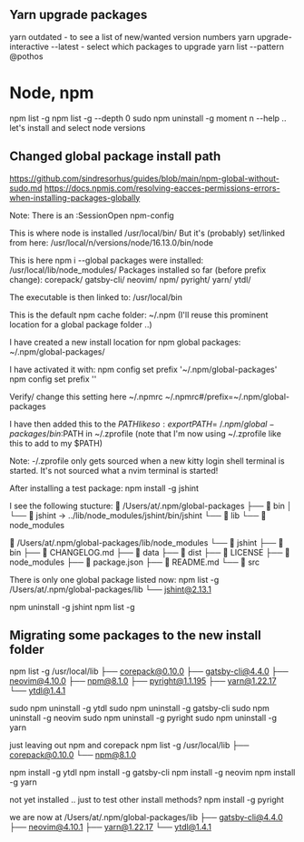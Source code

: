 

## Yarn upgrade packages
yarn outdated - to see a list of new/wanted version numbers
yarn upgrade-interactive --latest - select which packages to upgrade
yarn list --pattern @pothos

# Node, npm

npm list -g
npm list -g --depth 0
sudo npm uninstall -g moment
n --help   .. let's install and select node versions


## Changed global package install path
https://github.com/sindresorhus/guides/blob/main/npm-global-without-sudo.md
https://docs.npmjs.com/resolving-eacces-permissions-errors-when-installing-packages-globally

Note: There is an :SessionOpen npm-config

This is where node is installed
  /usr/local/bin/
But it's (probably) set/linked from here:
  /usr/local/n/versions/node/16.13.0/bin/node

This is here npm i --global packages were installed:
  /usr/local/lib/node_modules/
Packages installed so far (before prefix change):
    corepack/
    gatsby-cli/
    neovim/
    npm/
    pyright/
    yarn/
    ytdl/

The executable is then linked to:
  /usr/local/bin

This is the default npm cache folder:
  ~/.npm
(I'll reuse this prominent location for a global package folder ..)

I have created a new install location for npm global packages:
  ~/.npm/global-packages/

I have activated it with:
npm config set prefix '~/.npm/global-packages'
npm config set prefix ''

Verify/ change this setting here
  ~/.npmrc
  ~/.npmrc#/prefix=~/.npm/global-packages

I have then added this to the $PATH like so:
  export PATH=~/.npm/global-packages/bin:$PATH
in
  ~/.zprofile
  (note that I'm now using ~/.zprofile like this to add to my $PATH)

Note: -/.zprofile only gets sourced when a new kitty login shell terminal is started. It's not sourced what a nvim terminal is started!

After installing a test package:
npm install -g jshint

I see the following stucture:
   /Users/at/.npm/global-packages
  ├──  bin
  │  └──  jshint -> ../lib/node_modules/jshint/bin/jshint
  └──  lib
     └──  node_modules

   /Users/at/.npm/global-packages/lib/node_modules
  └──  jshint
     ├──  bin
     ├──  CHANGELOG.md
     ├──  data
     ├──  dist
     ├──  LICENSE
     ├──  node_modules
     ├──  package.json
     ├──  README.md
     └──  src

There is only one global package listed now:
npm list -g
/Users/at/.npm/global-packages/lib
└── jshint@2.13.1

npm uninstall -g jshint
npm list -g

## Migrating some packages to the new install folder
npm list -g
    /usr/local/lib
    ├── corepack@0.10.0
    ├── gatsby-cli@4.4.0
    ├── neovim@4.10.0
    ├── npm@8.1.0
    ├── pyright@1.1.195
    ├── yarn@1.22.17
    └── ytdl@1.4.1

sudo npm uninstall -g ytdl
sudo npm uninstall -g gatsby-cli
sudo npm uninstall -g neovim
sudo npm uninstall -g pyright
sudo npm uninstall -g yarn

just leaving out npm and corepack
npm list -g
    /usr/local/lib
    ├── corepack@0.10.0
    └── npm@8.1.0

npm install -g ytdl
npm install -g gatsby-cli
npm install -g neovim
npm install -g yarn

not yet installed .. just to test other install methods?
npm install -g pyright

we are now at
    /Users/at/.npm/global-packages/lib
    ├── gatsby-cli@4.4.0
    ├── neovim@4.10.1
    ├── yarn@1.22.17
    └── ytdl@1.4.1

